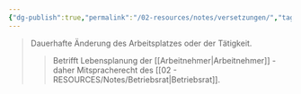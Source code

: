 ```yaml
---
{"dg-publish":true,"permalink":"/02-resources/notes/versetzungen/","tags":["#betriebsrat/mitwirkung","#personalpolitik"],"noteIcon":"","updated":"2025-09-05T10:12:32.000+02:00"}
---
```


>Dauerhafte Änderung des Arbeitsplatzes oder der Tätigkeit.
>>Betrifft Lebensplanung der [[Arbeitnehmer\|Arbeitnehmer]] - daher Mitspracherecht des [[02 - RESOURCES/Notes/Betriebsrat\|Betriebsrat]].